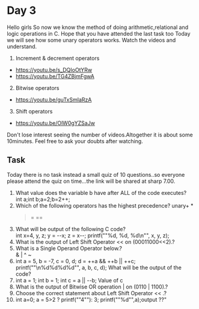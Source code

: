 # Day 3


Hello girls
So now we know the method of doing arithmetic,relational and logic operations in C.
Hope that you have attended the last task too
Today we will see how some unary operators works.
Watch the videos and understand.

1. Increment & decrement  operators
- https://youtu.be/s_DQIoOtYRw
- https://youtu.be/TG4ZBjmFgwA

2. Bitwise operators
- https://youtu.be/guTxSmIaRzA

3. Shift operators
- https://youtu.be/OlW0gYZSaJw

Don't lose interest seeing the number of videos.Altogether it is about some 10minutes.
Feel free to ask your doubts after watching.



## Task

Today there is no task instead a small quiz of 10 questions..so everyone please attend the quiz on time...the link will be shared at sharp 7.00.

1. What value does the variable b have after ALL of the code executes?     
  int a;int b;a=2;b=2++;	
2. Which of the following operators has the highest precedence?
	unary+ 
	* 
	>= 
	==
3. What will be output of the following C code?       
	int x=4, y, z;    y = --x;    z = x--;    printf(""%d, %d, %d\n"", x, y, z);
4. What is the output of Left Shift Operator << on (00011000<<2).?	
5. What is a Single Operand Operator below.?	
	& 
	| 
	^ 
	~
6. int a = 5, b = -7, c = 0, d;  d = ++a && ++b || ++c;   printf(""\n%d%d%d%d"", a, b, c, d); 
What will be the output of the code?
7. int a = 1;    int b = 1;    int c = a || --b;  Value of c
8. What is the output of Bitwise OR operation | on (0110 | 1100).?
9. Choose the correct statement about Left Shift Operator << .?	
10.   int a=0;    a = 5>2 ? printf(""4""): 3;    printf(""%d"",a);output ??"		
